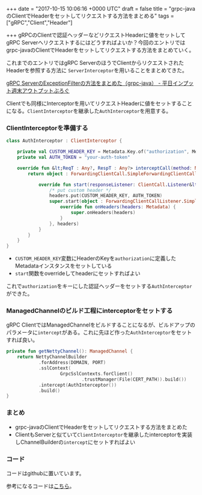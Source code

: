 
+++
date = "2017-10-15 10:06:16 +0000 UTC"
draft = false
title = "grpc-javaのClientでHeaderをセットしてリクエストする方法をまとめる"
tags = ["gRPC","Client","Header"]

+++
gRPCのClientで認証ヘッダーなどリクエストHeaderに値をセットしてgRPC Serverへリクエストするにはどうすればよいか？今回のエントリではgrpc-javaのClientでHeaderをセットしてリクエストする方法をまとめていく。

これまでのエントリではgRPC ServerのほうでClientからリクエストされたHeaderを参照する方法に <code>ServerInterceptor</code>を用いることをまとめてきた。

[gRPC ServerのExceptionFilterの方法をまとめた（grpc-java） - 平日インプット週末アウトプットぶろぐ](http://blog.soushi.me/entry/2017/08/18/234615)

Clientでも同様にInterceptorを用いてリクエストHeaderに値をセットすることになる。<code>ClientInterceptor</code>を継承した<code>AuthInterceptor</code>を用意する。

### ClientInterceptorを準備する

```kotlin
class AuthInterceptor : ClientInterceptor {

    private val CUSTOM_HEADER_KEY = Metadata.Key.of("authorization", Metadata.ASCII_STRING_MARSHALLER)
    private val AUTH_TOKEN = "your-auth-token"

    override fun &lt;ReqT : Any?, RespT : Any?> interceptCall(method: MethodDescriptor&lt;ReqT, RespT>?, callOptions: CallOptions?, next: Channel?): ClientCall&lt;ReqT, RespT> {
        return object : ForwardingClientCall.SimpleForwardingClientCall&lt;ReqT, RespT>(next?.newCall(method, callOptions)) {

            override fun start(responseListener: ClientCall.Listener&lt;RespT>, headers: Metadata) {
                /* put custom header */
                headers.put(CUSTOM_HEADER_KEY, AUTH_TOKEN)
                super.start(object : ForwardingClientCallListener.SimpleForwardingClientCallListener&lt;RespT>(responseListener) {
                    override fun onHeaders(headers: Metadata) {
                        super.onHeaders(headers)
                    }
                }, headers)
            }
        }
    }
}

```


<ul>
<li><code>CUSTOM_HEADER_KEY</code>変数にHeaderのKeyを<code>authorization</code>に定義したMetadataインスタンスをセットしている</li>
<li><code>start</code>関数をoverrideしてheaderにセットすればよい</li>
</ul>


これで<code>authorization</code>をキーにした認証ヘッダーをセットする<code>AuthInterceptor</code>ができた。

### ManagedChannelのビルド工程にinterceptorをセットする

gRPC ClientではManagedChannelをビルドすることになるが、ビルドアップのパラメータに<code>intercept</code>がある。これに先ほど作った<code>AuthInterceptor</code>をセットすれば良い。

```kotlin
private fun getNettyChannel(): ManagedChannel {
    return NettyChannelBuilder
            .forAddress(DOMAIN, PORT)
            .sslContext(
                    GrpcSslContexts.forClient()
                            .trustManager(File(CERT_PATH)).build())
            .intercept(AuthInterceptor())
            .build()
}

```


### まとめ

<ul>
<li>grpc-javaのClientでHeaderをセットしてリクエストする方法をまとめた</li>
<li>ClientもServerと似ていて<code>ClientInterceptor</code>を継承したinterceptorを実装しChannelBuilderの<code>intercept</code>にセットすればよい</li>
</ul>


### コード

コードはgithubに置いています。


<div class="github-card" data-user="soushin" data-repo="sandbox-kt" data-width="400" data-height="" data-theme="default"></div>
<script src="https://cdn.jsdelivr.net/github-cards/latest/widget.js"></script>


参考になるコードは<a href="https://github.com/soushin/sandbox-kt/blob/master/src/test/kotlin/soushin/sandbox/kt/client/grpc/GrpcClientTest.kt">こちら</a>。


